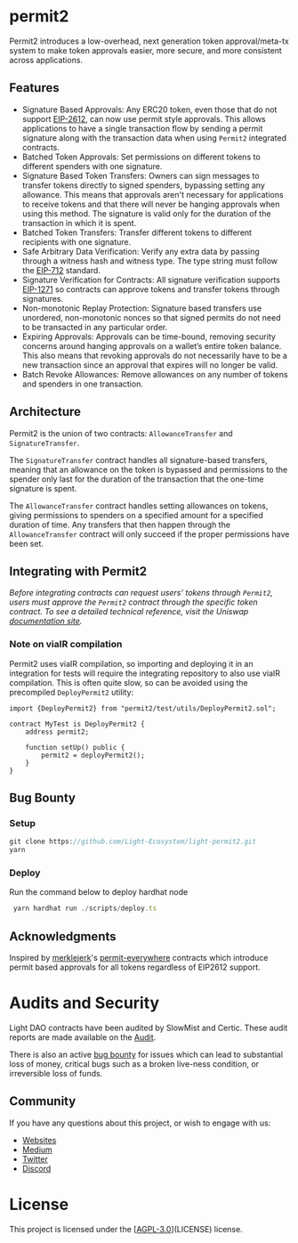 # permit2

Permit2 introduces a low-overhead, next generation token approval/meta-tx system to make token approvals easier, more secure, and more consistent across applications.

## Features

- Signature Based Approvals: Any ERC20 token, even those that do not support [EIP-2612](https://eips.ethereum.org/EIPS/eip-2612), can now use permit style approvals. This allows applications to have a single transaction flow by sending a permit signature along with the transaction data when using `Permit2` integrated contracts.
- Batched Token Approvals: Set permissions on different tokens to different spenders with one signature.
- Signature Based Token Transfers: Owners can sign messages to transfer tokens directly to signed spenders, bypassing setting any allowance. This means that approvals aren't necessary for applications to receive tokens and that there will never be hanging approvals when using this method. The signature is valid only for the duration of the transaction in which it is spent.
- Batched Token Transfers: Transfer different tokens to different recipients with one signature.
- Safe Arbitrary Data Verification: Verify any extra data by passing through a witness hash and witness type. The type string must follow the [EIP-712](https://eips.ethereum.org/EIPS/eip-712) standard.
- Signature Verification for Contracts: All signature verification supports [EIP-1271](https://eips.ethereum.org/EIPS/eip-1271) so contracts can approve tokens and transfer tokens through signatures.
- Non-monotonic Replay Protection: Signature based transfers use unordered, non-monotonic nonces so that signed permits do not need to be transacted in any particular order.
- Expiring Approvals: Approvals can be time-bound, removing security concerns around hanging approvals on a wallet’s entire token balance. This also means that revoking approvals do not necessarily have to be a new transaction since an approval that expires will no longer be valid.
- Batch Revoke Allowances: Remove allowances on any number of tokens and spenders in one transaction.

## Architecture

Permit2 is the union of two contracts: `AllowanceTransfer` and `SignatureTransfer`.

The `SignatureTransfer` contract handles all signature-based transfers, meaning that an allowance on the token is bypassed and permissions to the spender only last for the duration of the transaction that the one-time signature is spent.

The `AllowanceTransfer` contract handles setting allowances on tokens, giving permissions to spenders on a specified amount for a specified duration of time. Any transfers that then happen through the `AllowanceTransfer` contract will only succeed if the proper permissions have been set.

## Integrating with Permit2

*Before integrating contracts can request users’ tokens through* *`Permit2`, users must approve the* *`Permit2`* *contract through the specific token contract. To see a detailed technical reference, visit the Uniswap* *[documentation site](https://docs.uniswap.org/contracts/permit2/overview).*

### Note on viaIR compilation

Permit2 uses viaIR compilation, so importing and deploying it in an integration for tests will require the integrating repository to also use viaIR compilation. This is often quite slow, so can be avoided using the precompiled `DeployPermit2` utility:

```Plaintext
import {DeployPermit2} from "permit2/test/utils/DeployPermit2.sol";

contract MyTest is DeployPermit2 {
    address permit2;

    function setUp() public {
        permit2 = deployPermit2();
    }
}
```

## Bug Bounty

### Setup

```TypeScript
git clone https://github.com/Light-Ecosystem/light-permit2.git
yarn
```

### Deploy

Run the command below to deploy hardhat node

```TypeScript
 yarn hardhat run ./scripts/deploy.ts
```

## Acknowledgments

Inspired by [merklejerk](https://github.com/merklejerk)'s [permit-everywhere](https://github.com/merklejerk/permit-everywhere) contracts which introduce permit based approvals for all tokens regardless of EIP2612 support.

# Audits and Security

Light DAO contracts have been audited by  SlowMist and Certic. These audit reports are made available on the [Audit](https://github.com/Light-Ecosystem/light-dao/tree/main/audit).

There is also an active [bug bounty](https://static.hope.money/bug-bounty.html) for issues which can lead to substantial loss of money, critical bugs such as a broken live-ness condition, or irreversible loss of funds.

## Community

If you have any questions about this project, or wish to engage with us:

- [Websites](https://hope.money/)
- [Medium](https://hope-ecosystem.medium.com/)
- [Twitter](https://twitter.com/hope_ecosystem)
- [Discord](https://discord.com/invite/hope-ecosystem)

# License

This project is licensed under the [[AGPL-3.0](https://github.com/Light-Ecosystem/light-dao/blob/dev/LICENSE)](LICENSE) license.